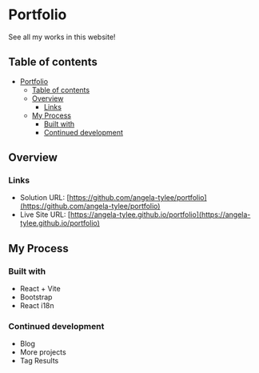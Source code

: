 
# Portfolio

See all my works in this website!
  
## Table of contents

- [Portfolio](#portfolio)
  - [Table of contents](#table-of-contents)
  - [Overview](#overview)
    - [Links](#links)
  - [My Process](#my-process)
    - [Built with](#built-with)
    - [Continued development](#continued-development)

## Overview

### Links

- Solution URL: [https://github.com/angela-tylee/portfolio](https://github.com/angela-tylee/portfolio)
- Live Site URL: [https://angela-tylee.github.io/portfolio](https://angela-tylee.github.io/portfolio)

## My Process

### Built with

- React + Vite
- Bootstrap
- React i18n

### Continued development

- Blog
- More projects
- Tag Results